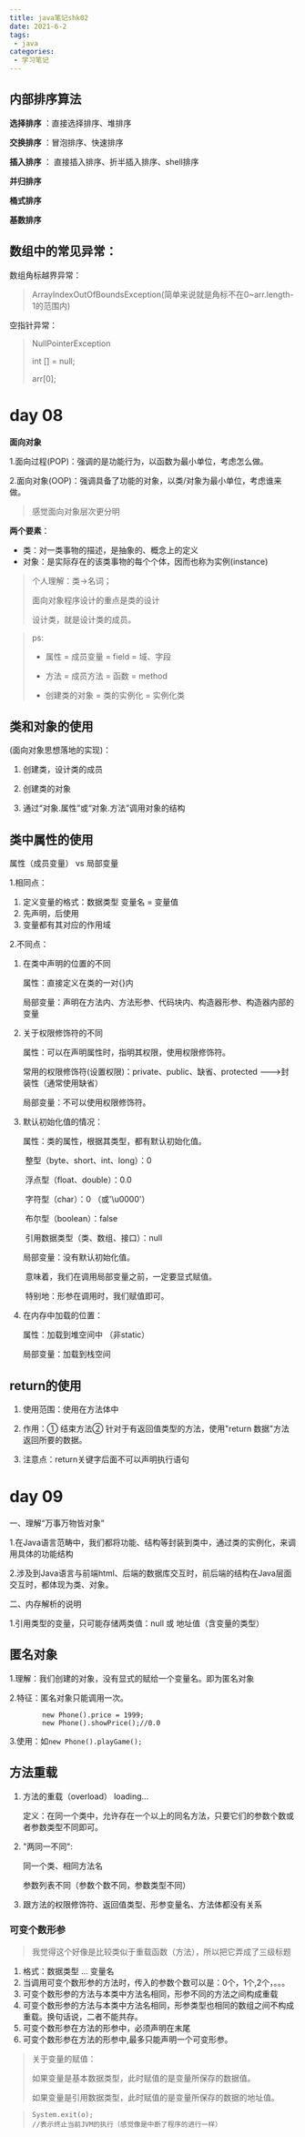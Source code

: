 ```yaml
---
title: java笔记shk02
date: 2021-6-2
tags:
 - java
categories:
 - 学习笔记
---
```


## 内部排序算法

**选择排序** ：直接选择排序、堆排序

**交换排序** ：冒泡排序、快速排序

**插入排序** ： 直接插入排序、折半插入排序、shell排序

**并归排序**

**桶式排序**

**基数排序**

## 数组中的常见异常：

数组角标越界异常：

> ArrayIndexOutOfBoundsException(简单来说就是角标不在0~arr.length-1的范围内)

空指针异常：

> NullPointerException
>
> int [] = null;
>
> arr[0];

# day 08

**面向对象**

1.面向过程(POP)：强调的是功能行为，以函数为最小单位，考虑怎么做。

2.面向对象(OOP)：强调具备了功能的对象，以类/对象为最小单位，考虑谁来做。

> 感觉面向对象层次更分明

**两个要素**：

 * 类：对一类事物的描述，是抽象的、概念上的定义
 * 对象：是实际存在的该类事物的每个个体，因而也称为实例(instance)

> 个人理解：类->名词；
>
> 面向对象程序设计的重点是类的设计
>
> 设计类，就是设计类的成员。

> ps:
>
> + 属性 = 成员变量 = field = 域、字段
>
> + 方法 = 成员方法 = 函数 = method
> + 创建类的对象 = 类的实例化 = 实例化类

## 类和对象的使用

(面向对象思想落地的实现)：

1. 创建类，设计类的成员

2. 创建类的对象

3. 通过“对象.属性”或“对象.方法”调用对象的结构

## 类中属性的使用

属性（成员变量）   vs  局部变量

1.相同点：

1. 定义变量的格式：数据类型  变量名 = 变量值
2. 先声明，后使用
3. 变量都有其对应的作用域 

2.不同点：

1. 在类中声明的位置的不同

   属性：直接定义在类的一对{}内

   局部变量：声明在方法内、方法形参、代码块内、构造器形参、构造器内部的变量

2. 关于权限修饰符的不同

   属性：可以在声明属性时，指明其权限，使用权限修饰符。

   常用的权限修饰符(设置权限)：private、public、缺省、protected  --->封装性（通常使用缺省）

   局部变量：不可以使用权限修饰符。

3. 默认初始化值的情况：

   属性：类的属性，根据其类型，都有默认初始化值。

   ​    整型（byte、short、int、long）：0

   ​    浮点型（float、double）：0.0

   ​    字符型（char）：0  （或'\u0000'）

   ​    布尔型（boolean）：false

   ​    引用数据类型（类、数组、接口）：null

   局部变量：没有默认初始化值。

   ​    意味着，我们在调用局部变量之前，一定要显式赋值。

   ​    特别地：形参在调用时，我们赋值即可。

4. 在内存中加载的位置：

   属性：加载到堆空间中   （非static）

   局部变量：加载到栈空间

## return的使用

1. 使用范围：使用在方法体中

2. 作用：① 结束方法② 针对于有返回值类型的方法，使用"return 数据"方法返回所要的数据。

3. 注意点：return关键字后面不可以声明执行语句

# day 09

一、理解“万事万物皆对象”

1.在Java语言范畴中，我们都将功能、结构等封装到类中，通过类的实例化，来调用具体的功能结构

2.涉及到Java语言与前端html、后端的数据库交互时，前后端的结构在Java层面交互时，都体现为类、对象。

二、内存解析的说明

1.引用类型的变量，只可能存储两类值：null  或  地址值（含变量的类型）

## 匿名对象

1.理解：我们创建的对象，没有显式的赋给一个变量名。即为匿名对象

2.特征：匿名对象只能调用一次。

```
		new Phone().price = 1999;
		new Phone().showPrice();//0.0
```

3.使用：如```new Phone().playGame();```

## 方法重载

1. 方法的重载（overload）  loading...

   定义：在同一个类中，允许存在一个以上的同名方法，只要它们的参数个数或者参数类型不同即可。

2. "两同一不同":

   同一个类、相同方法名

   参数列表不同（参数个数不同，参数类型不同）

3. 跟方法的权限修饰符、返回值类型、形参变量名、方法体都没有关系


### 可变个数形参

> 我觉得这个好像是比较类似于重载函数（方法），所以把它弄成了三级标题

1. 格式：数据类型 ... 变量名
2. 当调用可变个数形参的方法时，传入的参数个数可以是：0个，1个,2个，。。。
3. 可变个数形参的方法与本类中方法名相同，形参不同的方法之间构成重载
4. 可变个数形参的方法与本类中方法名相同，形参类型也相同的数组之间不构成重载。换句话说，二者不能共存。
5. 可变个数形参在方法的形参中，必须声明在末尾
6. 可变个数形参在方法的形参中,最多只能声明一个可变形参。



> 关于变量的赋值：
>
> 如果变量是基本数据类型，此时赋值的是变量所保存的数据值。
>
> 如果变量是引用数据类型，此时赋值的是变量所保存的数据的地址值。





> ```
> System.exit(o);
> //表示终止当前JVM的执行（感觉像是中断了程序的进行一样）
> ```
>
> 